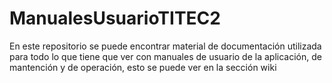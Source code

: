 # ManualesUsuarioTITEC2
En este repositorio se puede encontrar material de documentación utilizada para todo lo que tiene que ver con manuales de usuario de la aplicación, de mantención y de operación, esto se puede ver en la sección wiki
